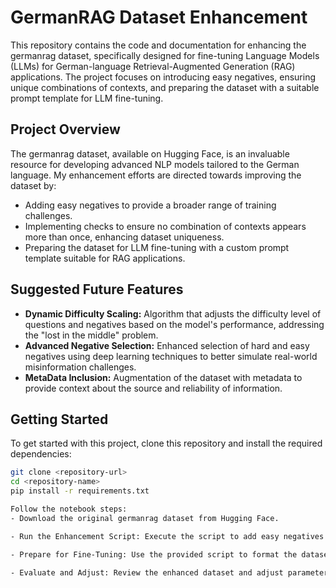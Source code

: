 # GermanRAG Dataset Enhancement

This repository contains the code and documentation for enhancing the germanrag dataset, specifically designed for fine-tuning Language Models (LLMs) for German-language Retrieval-Augmented Generation (RAG) applications. The project focuses on introducing easy negatives, ensuring unique combinations of contexts, and preparing the dataset with a suitable prompt template for LLM fine-tuning.

## Project Overview

The germanrag dataset, available on Hugging Face, is an invaluable resource for developing advanced NLP models tailored to the German language. My enhancement efforts are directed towards improving the dataset by:

- Adding easy negatives to provide a broader range of training challenges.
- Implementing checks to ensure no combination of contexts appears more than once, enhancing dataset uniqueness.
- Preparing the dataset for LLM fine-tuning with a custom prompt template suitable for RAG applications.

## Suggested Future Features

- **Dynamic Difficulty Scaling:** Algorithm that adjusts the difficulty level of questions and negatives based on the model's performance, addressing the "lost in the middle" problem.
- **Advanced Negative Selection:** Enhanced selection of hard and easy negatives using deep learning techniques to better simulate real-world misinformation challenges.
- **MetaData Inclusion:** Augmentation of the dataset with metadata to provide context about the source and reliability of information.

## Getting Started

To get started with this project, clone this repository and install the required dependencies:

```bash
git clone <repository-url>
cd <repository-name>
pip install -r requirements.txt

Follow the notebook steps: 
- Download the original germanrag dataset from Hugging Face.

- Run the Enhancement Script: Execute the script to add easy negatives and apply the uniqueness checks.

- Prepare for Fine-Tuning: Use the provided script to format the dataset according to the specified prompt template.

- Evaluate and Adjust: Review the enhanced dataset and adjust parameters in the script as necessary to optimize the training data
